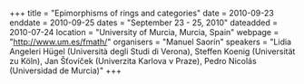 +++
title = "Epimorphisms of rings and categories"
date = 2010-09-23
enddate = 2010-09-25
dates = "September 23 - 25, 2010"
dateadded = 2010-07-24
location = "University of Murcia, Murcia, Spain"
webpage = "http://www.um.es/fmath/"
organisers = "Manuel Saorín"
speakers = "Lidia Angeleri Hügel (Università degli Studi di Verona), Steffen Koenig (Universität zu Köln), Jan Šťovíček (Univerzita Karlova v Praze), Pedro Nicolás (Universidad de Murcia)"
+++
